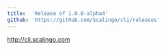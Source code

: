```yaml
---
title:	'Release of 1.0.0-alpha4'
github: 'https://github.com/Scalingo/cli/releases'
---
```


http://cli.scalingo.com
